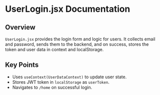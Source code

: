 # UserLogin.jsx Documentation

## Overview
`UserLogin.jsx` provides the login form and logic for users. It collects email and password, sends them to the backend, and on success, stores the token and user data in context and localStorage.

## Key Points
- Uses `useContext(UserDataContext)` to update user state.
- Stores JWT token in `localStorage` as `userToken`.
- Navigates to `/home` on successful login.
